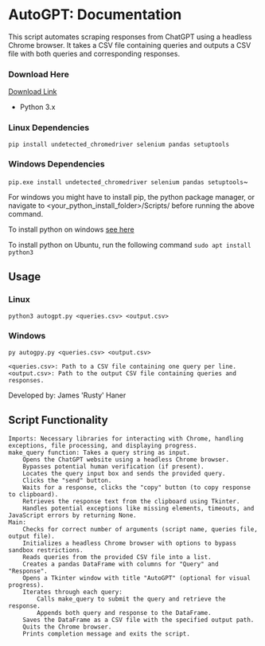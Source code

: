 # AutoGPT: Documentation

This script automates scraping responses from ChatGPT using a headless Chrome browser. It takes a CSV file containing queries and outputs a CSV file with both queries and corresponding responses.

### Download Here
[Download Link](https://github.com/JRustyHaner/autoGPT/releases/download/prerelease/autoGPT-alpha1-python.zip)

    
- Python 3.x

### Linux Dependencies
```pip install undetected_chromedriver selenium pandas setuptools```

### Windows Dependencies
```pip.exe install undetected_chromedriver selenium pandas setuptools```~

For windows you might have to install pip, the python package manager, or navigate to <your_python_install_folder>/Scripts/ before running the above command.

To install python on windows [see here](https://dbader.org/blog/installing-python-and-pip-on-windows-10)

To install python on Ubuntu, run the following command
```sudo apt install python3```  


## Usage

### Linux
```python3 autogpt.py <queries.csv> <output.csv>```

### Windows
```py autogpy.py <queries.csv> <output.csv>```

    <queries.csv>: Path to a CSV file containing one query per line.
    <output.csv>: Path to the output CSV file containing queries and responses.

Developed by: James 'Rusty' Haner

## Script Functionality

    Imports: Necessary libraries for interacting with Chrome, handling exceptions, file processing, and displaying progress.
    make_query function: Takes a query string as input.
        Opens the ChatGPT website using a headless Chrome browser.
        Bypasses potential human verification (if present).
        Locates the query input box and sends the provided query.
        Clicks the "send" button.
        Waits for a response, clicks the "copy" button (to copy response to clipboard).
        Retrieves the response text from the clipboard using Tkinter.
        Handles potential exceptions like missing elements, timeouts, and JavaScript errors by returning None.
    Main:
        Checks for correct number of arguments (script name, queries file, output file).
        Initializes a headless Chrome browser with options to bypass sandbox restrictions.
        Reads queries from the provided CSV file into a list.
        Creates a pandas DataFrame with columns for "Query" and "Response".
        Opens a Tkinter window with title "AutoGPT" (optional for visual progress).
        Iterates through each query:
            Calls make_query to submit the query and retrieve the response.
            Appends both query and response to the DataFrame.
        Saves the DataFrame as a CSV file with the specified output path.
        Quits the Chrome browser.
        Prints completion message and exits the script.

